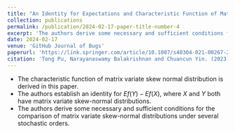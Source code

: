 ```yaml
---
title: "An Identity for Expectations and Characteristic Function of Matrix Variate Skew-normal Distribution with Applications to Associated Stochastic Orderings"
collection: publications
permalink: /publication/2024-02-17-paper-title-number-4
excerpt: 'The authors derive some necessary and sufficient conditions for the comparison of matrix variate skew-normal distributions under several stochastic orders. '
date: 2024-02-17
venue: 'GitHub Journal of Bugs'
paperurl: 'https://link.springer.com/article/10.1007/s40304-021-00267-2'
citation: 'Tong Pu, Narayanaswamy Balakrishnan and Chuancun Yin. (2023). An Identity for Expectations and Characteristic Function of Matrix Variate Skew-normal Distribution with Applications to Associated Stochastic Orderings, Communications in Mathematics and Statistics, 11(3), 629-647.'
---
```


* The characteristic function of matrix variate skew normal distribution is derived in this paper.
* The authors establish an identity for $Ef(Y)- Ef(X)$, where $X$ and $Y$ both have matrix variate skew-normal distributions. 
* The authors derive some necessary and sufficient conditions for the comparison of matrix variate skew-normal distributions under several stochastic orders. 